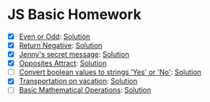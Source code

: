 # JS Basic Homework

- [X] [Even or Odd](https://www.codewars.com/kata/even-or-odd): [Solution](https://www.codewars.com/kata/reviews/5425fedf430ca265ea00033e/groups/5ec6c7112d53be0001e88ada)
- [X] [Return Negative](https://www.codewars.com/kata/return-negative): [Solution](https://www.codewars.com/kata/reviews/556b81de1f97c84309000179/groups/55758b853c7bd41f9e000009)
- [x] [Jenny's secret message](https://www.codewars.com/kata/jennys-secret-message): [Solution](https://www.codewars.com/kata/reviews/552253df667a8dbf76000447/groups/55225935e1be1e4623000414)
- [X] [Opposites Attract](https://www.codewars.com/kata/opposites-attract): [Solution](https://www.codewars.com/kata/reviews/555086ff587c4e3a7e000095/groups/555092a431c6f4a57e000062)
- [ ] [Convert boolean values to strings 'Yes' or 'No'](https://www.codewars.com/kata/convert-boolean-values-to-strings-yes-or-no): [Solution](#link)
- [X] [Transportation on vacation](https://www.codewars.com/kata/transportation-on-vacation): [Solution](https://www.codewars.com/kata/reviews/568d4ea6ab0a10c7210000f2/groups/580d1267672d67eb82000032)
- [ ] [Basic Mathematical Operations](https://www.codewars.com/kata/basic-mathematical-operations): [Solution](#link)
